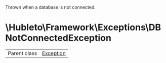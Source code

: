 
Thrown when a database is not connected.

# \Hubleto\Framework\Exceptions\DBNotConnectedException
<table class='table-default dense'>
<tr><td>Parent class</td><td><a href="../../../Exception">Exception</a></td></tr></table>

